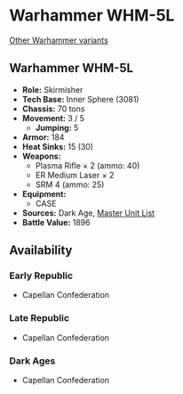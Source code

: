 # Warhammer WHM-5L

[Other Warhammer variants](../warhammer.md)

## Warhammer WHM-5L
- **Role:** Skirmisher
- **Tech Base:** Inner Sphere (3081)
- **Chassis:** 70 tons
- **Movement:** 3 / 5
  - **Jumping:** 5
- **Armor:** 184
- **Heat Sinks:** 15 (30)
- **Weapons:**
  - Plasma Rifle × 2 (ammo: 40)
  - ER Medium Laser × 2
  - SRM 4 (ammo: 25)
- **Equipment:**
  - CASE
- **Sources:** Dark Age, [Master Unit List](http://masterunitlist.info/Unit/Details/3484/warhammer-whm-5l)
- **Battle Value:** 1896

## Availability

### Early Republic
- Capellan Confederation

### Late Republic
- Capellan Confederation

### Dark Ages
- Capellan Confederation

